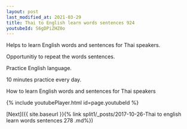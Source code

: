 ```yaml
---
layout: post
last_modified_at: 2021-03-29
title: Thai to English learn words sentences 924 
youtubeId: S6gDPiZHZ0o
---
```

 
 
Helps to learn English words and sentences for Thai speakers.

Opportunitiy to repeat the words sentences. 

Practice English language. 
 
10 minutes practice every day. 
 
How to learn English words and sentences for Thai speakers 
 
{% include youtubePlayer.html id=page.youtubeId %}
 
 
[Next]({{ site.baseurl }}{% link  split1/_posts/2017-10-26-Thai to english learn words sentences 278 .md%})
 
